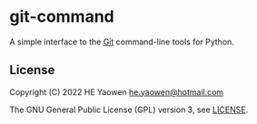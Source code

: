 # git-command

A simple interface to the [Git][1] command-line tools for Python.

## License

Copyright (C) 2022 HE Yaowen <he.yaowen@hotmail.com>

The GNU General Public License (GPL) version 3, see [LICENSE](./LICENSE).

[1]: https://git-scm.com/

